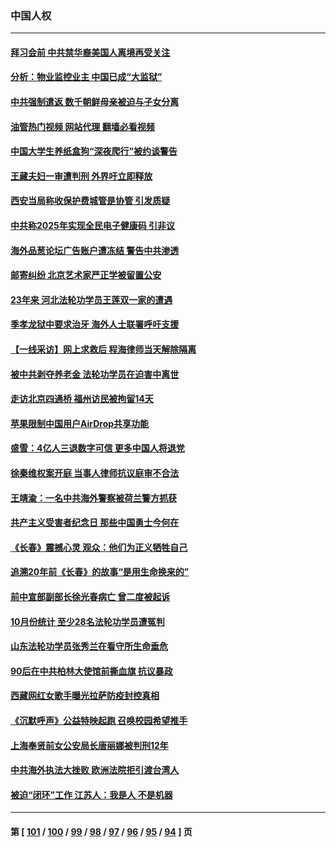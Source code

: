 ### 中国人权
---
#### [拜习会前 中共禁华裔美国人离境再受关注](../../pages/ncid278/n13865282.md?11142045) 
#### [分析：物业监控业主 中国已成“大监狱”](../../pages/ncid278/n13864795.md?11142045) 
#### [中共强制遣返 数千朝鲜母亲被迫与子女分离](../../pages/ncid278/n13864741.md?11142045) 
#### [油管热门视频 网站代理 翻墙必看视频](http://138.2.39.72:81/youtube.html?epic-marker?11142045)
#### [中国大学生养纸盒狗“深夜爬行”被约谈警告](../../pages/ncid278/n13864617.md?11142045) 
#### [王藏夫妇一审遭判刑 外界吁立即释放](../../pages/ncid278/n13864583.md?11142045) 
#### [西安当局称收保护费城管是协管 引发质疑](../../pages/ncid278/n13864581.md?11142045) 
#### [中共称2025年实现全民电子健康码 引非议](../../pages/ncid278/n13864438.md?11142045) 
#### [海外品葱论坛广告账户遭冻结 警告中共渗透](../../pages/ncid278/n13862891.md?11142045) 
#### [邮寄纠纷 北京艺术家严正学被留置公安](../../pages/ncid278/n13864243.md?11142045) 
#### [23年来 河北法轮功学员王莲双一家的遭遇](../../pages/ncid278/n13863330.md?11142045) 
#### [季孝龙狱中要求治牙 海外人士联署呼吁支援](../../pages/ncid278/n13863777.md?11142045) 
#### [【一线采访】网上求救后 程海律师当天解除隔离](../../pages/ncid278/n13863363.md?11142045) 
#### [被中共剥夺养老金 法轮功学员在迫害中离世](../../pages/ncid278/n13861877.md?11142045) 
#### [走访北京四通桥 福州访民被拘留14天](../../pages/ncid278/n13863183.md?11142045) 
#### [苹果限制中国用户AirDrop共享功能](../../pages/ncid278/n13863173.md?11142045) 
#### [盛雪：4亿人三退数字可信 更多中国人将退党](../../pages/ncid278/n13862928.md?11142045) 
#### [徐秦维权案开庭 当事人律师抗议庭审不合法](../../pages/ncid278/n13862632.md?11142045) 
#### [王靖渝：一名中共海外警察被荷兰警方抓获](../../pages/ncid278/n13862163.md?11142045) 
#### [共产主义受害者纪念日 那些中国勇士今何在](../../pages/ncid278/n13861994.md?11142045) 
#### [《长春》震撼心灵 观众：他们为正义牺牲自己](../../pages/ncid278/n13852078.md?11142045) 
#### [追溯20年前《长春》的故事“是用生命换来的”](../../pages/ncid278/n13851645.md?11142045) 
#### [前中宣部副部长徐光春病亡 曾二度被起诉](../../pages/ncid278/n13857638.md?11142045) 
#### [10月份统计 至少28名法轮功学员遭冤判](../../pages/ncid278/n13861128.md?11142045) 
#### [山东法轮功学员张秀兰在看守所生命垂危](../../pages/ncid278/n13860281.md?11142045) 
#### [90后在中共柏林大使馆前撕血旗 抗议暴政](../../pages/ncid278/n13860258.md?11142045) 
#### [西藏网红女歌手曝光拉萨防疫封控真相](../../pages/ncid278/n13860022.md?11142045) 
#### [《沉默呼声》公益特映起跑  召唤校园希望推手](../../pages/ncid278/n13859756.md?11142045) 
#### [上海奉贤前女公安局长唐丽娜被判刑12年](../../pages/ncid278/n13859528.md?11142045) 
#### [中共海外执法大挫败 欧洲法院拒引渡台湾人](../../pages/ncid278/n13859684.md?11142045) 
#### [被迫“闭环”工作 江苏人：我是人 不是机器](../../pages/ncid278/n13859052.md?11142045) 

---
#### 第 [ [101](./101.md?11142045) / [100](./100.md?11142045) / [99](./99.md?11142045) / [98](./98.md?11142045) / [97](./97.md?11142045) / [96](./96.md?11142045) / [95](./95.md?11142045) / [94](./94.md?11142045) ] 页
